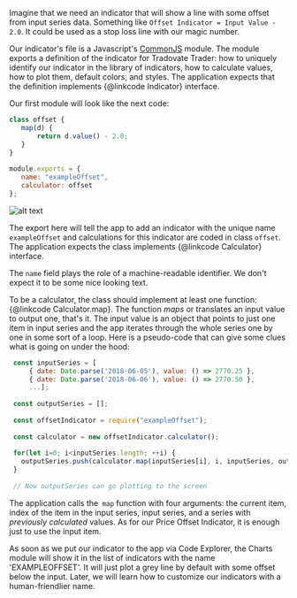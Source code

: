 Imagine that we need an indicator that will show a line with some offset from input series data. Something like `Offset Indicator = Input Value - 2.0`. It could be used as a stop loss line with our magic number.
 
Our indicator's file is a Javascript's [CommonJS](https://github.com/webpack/docs/wiki/commonjs) module. The module exports a definition of the indicator for Tradovate Trader: how to uniquely identify our indicator in the library of indicators, how to calculate values, how to plot them, default colors, and styles. The application expects that the definition implements {@linkcode Indicator} interface.
 
Our first module will look like the next code:
 
```javascript
class offset {
   map(d) {
       return d.value() - 2.0;
   }
}
 
module.exports = {
   name: "exampleOffset",
   calculator: offset
};
```
![alt text]('https://i.ibb.co/2Y7x5gm/Simple-Offset.png')
 
The export here will tell the app to add an indicator with the unique name `exampleOffset` and calculations for this indicator are coded in class `offset`. The application expects the class implements {@linkcode Calculator} interface.
 
 The `name` field plays the role of a machine-readable identifier. We don't expect it to be some nice looking text.
 
To be a calculator, the class should implement at least one function: {@linkcode Calculator.map}. The function _maps_ or translates an input value to output one, that's it. The input value is an object that points to just one item in input series and the app iterates through the whole series one by one in some sort of a loop. Here is a pseudo-code that can give some clues what is going on under the hood:
 
```javascript
 const inputSeries = [
     { date: Date.parse('2018-06-05'), value: () => 2770.25 },
     { date: Date.parse('2018-06-06'), value: () => 2770.50 },
     ...];
 
 const outputSeries = [];
 
 const offsetIndicator = require("exampleOffset");
 
 const calculator = new offsetIndicator.calculator();
 
 for(let i=0; i<inputSeries.length; ++i) {
   outputSeries.push(calculator.map(inputSeries[i], i, inputSeries, outputSeries))
 }
 
 // Now outputSeries can go plotting to the screen
```
 
 The application calls the` map` function with four arguments: the current item, index of the item in the input series, input series, and a series with _previously calculated_ values. As for our Price Offset Indicator, it is enough just to use the input item.
 
 As soon as we put our indicator to the app via Code Explorer, the Charts module will show it in the list of indicators with the name 'EXAMPLEOFFSET'. It will just plot a grey line by default with some offset below the input. Later, we will learn how to customize our indicators with a human-friendlier name.
